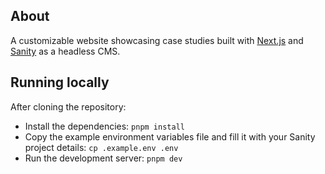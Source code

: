 ## About

A customizable website showcasing case studies built with [Next.js](https://nextjs.org/) and [Sanity](https://www.sanity.io/) as a headless CMS.

## Running locally

After cloning the repository:

- Install the dependencies: `pnpm install`
- Copy the example environment variables file and fill it with your Sanity project details: `cp .example.env .env`
- Run the development server: `pnpm dev`
